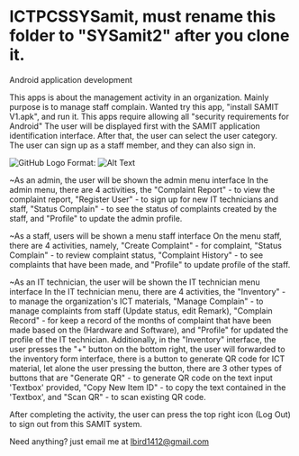 # ICTPCSSYSamit, must rename this folder to "SYSamit2" after you clone it.
Android application development

This apps is about the management activity in an organization. Mainly purpose is to manage staff complain.
Wanted try this app, "install SAMIT V1.apk", and run it.
This apps require allowing all "security requirements for Android"
The user will be displayed first with the SAMIT application identification interface.
After that, the user can select the user category.
The user can sign up as a staff member, and they can also sign in.

![GitHub Logo](/images//blob/master/GIF-200616_143332.gif)
Format: ![Alt Text](https://github.com/NERO1412/ICTPCSSYSamit/blob/master/GIF-200616_143332.gif)

~As an admin, the user will be shown the admin menu interface
In the admin menu, there are 4 activities, the "Complaint Report" - to view the complaint report,
"Register User" - to sign up for new IT technicians and staff, "Status Complain" - to see the status of complaints
created by the staff, and "Profile" to update the admin profile.

~As a staff, users will be shown a menu staff interface
On the menu staff, there are 4 activities, namely, "Create Complaint" - for complaint, "Status Complain" - 
to review complaint status, "Complaint History" - to see complaints that have been made, and "Profile" to update
profile of the staff.

~As an IT technician, the user will be shown the IT technician menu interface
In the IT technician menu, there are 4 activities, the "Inventory" - to manage the organization's ICT materials,
"Manage Complain" - to manage complaints from staff (Update status, edit Remark), "Complain Record" - for
keep a record of the months of complaint that have been made based on the (Hardware and Software), and "Profile" for
updated the profile of the IT technician.
Additionally, in the "Inventory" interface, the user presses the "+" button on the bottom right, the user will
forwarded to the inventory form interface, there is a button to generate QR code for ICT material, let alone the 
user pressing the button, there are 3 other types of buttons that are "Generate QR" - to generate QR code on the 
text input 'Textbox' provided, "Copy New Item ID" - to copy the text contained in the 'Textbox', and "Scan QR" - 
to scan existing QR code.

After completing the activity, the user can press the top right icon (Log Out) to sign out from this SAMIT system.

Need anything? just email me at lbird1412@gmail.com
